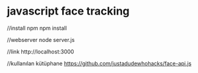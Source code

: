 # javascript face tracking 

//install npm 
npm install

//webserver 
node server.js

//link
http://localhost:3000


//kullanılan kütüphane 
https://github.com/justadudewhohacks/face-api.js
